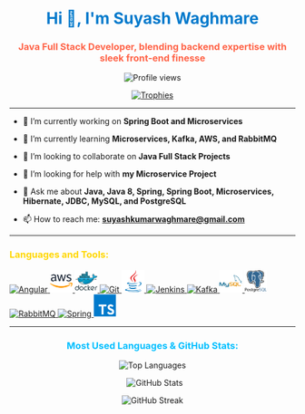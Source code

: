 <h1 align="center" style="color:#007acc;">Hi 👋, I'm Suyash Waghmare</h1>
<h3 align="center" style="color:#ff6347;">Java Full Stack Developer, blending backend expertise with sleek front-end finesse</h3>

<p align="center">
  <img src="https://komarev.com/ghpvc/?username=suyashwaghmare&label=Profile%20views&color=ff69b4&style=flat" alt="Profile views" />
</p>

<p align="center">
  <a href="https://github.com/ryo-ma/github-profile-trophy">
    <img src="https://github-profile-trophy.vercel.app/?username=suyashwaghmare&theme=onedark&no-frame=true&margin-w=15" alt="Trophies" />
  </a>
</p>

---

- 🔭 I’m currently working on **Spring Boot and Microservices**

- 🌱 I’m currently learning **Microservices, Kafka, AWS, and RabbitMQ**

- 👯 I’m looking to collaborate on **Java Full Stack Projects**

- 🤝 I’m looking for help with **my Microservice Project**

- 💬 Ask me about **Java, Java 8, Spring, Spring Boot, Microservices, Hibernate, JDBC, MySQL, and PostgreSQL**

- 📫 How to reach me: **suyashkumarwaghmare@gmail.com**

---

<h3 align="left" style="color:#ffd700;">Languages and Tools:</h3>
<p align="left">
  <a href="https://angular.io" target="_blank" rel="noreferrer">
    <img src="https://angular.io/assets/images/logos/angular/angular.svg" alt="Angular" width="40" height="40"/>
  </a>
  <a href="https://aws.amazon.com" target="_blank" rel="noreferrer">
    <img src="https://raw.githubusercontent.com/devicons/devicon/master/icons/amazonwebservices/amazonwebservices-original-wordmark.svg" alt="AWS" width="40" height="40"/>
  </a>
  <a href="https://www.docker.com/" target="_blank" rel="noreferrer">
    <img src="https://raw.githubusercontent.com/devicons/devicon/master/icons/docker/docker-original-wordmark.svg" alt="Docker" width="40" height="40"/>
  </a>
  <a href="https://git-scm.com/" target="_blank" rel="noreferrer">
    <img src="https://www.vectorlogo.zone/logos/git-scm/git-scm-icon.svg" alt="Git" width="40" height="40"/>
  </a>
  <a href="https://www.java.com" target="_blank" rel="noreferrer">
    <img src="https://raw.githubusercontent.com/devicons/devicon/master/icons/java/java-original.svg" alt="Java" width="40" height="40"/>
  </a>
  <a href="https://www.jenkins.io" target="_blank" rel="noreferrer">
    <img src="https://www.vectorlogo.zone/logos/jenkins/jenkins-icon.svg" alt="Jenkins" width="40" height="40"/>
  </a>
  <a href="https://kafka.apache.org/" target="_blank" rel="noreferrer">
    <img src="https://www.vectorlogo.zone/logos/apache_kafka/apache_kafka-icon.svg" alt="Kafka" width="40" height="40"/>
  </a>
  <a href="https://www.mysql.com/" target="_blank" rel="noreferrer">
    <img src="https://raw.githubusercontent.com/devicons/devicon/master/icons/mysql/mysql-original-wordmark.svg" alt="MySQL" width="40" height="40"/>
  </a>
  <a href="https://www.postgresql.org" target="_blank" rel="noreferrer">
    <img src="https://raw.githubusercontent.com/devicons/devicon/master/icons/postgresql/postgresql-original-wordmark.svg" alt="PostgreSQL" width="40" height="40"/>
  </a>
  <a href="https://www.rabbitmq.com" target="_blank" rel="noreferrer">
    <img src="https://www.vectorlogo.zone/logos/rabbitmq/rabbitmq-icon.svg" alt="RabbitMQ" width="40" height="40"/>
  </a>
  <a href="https://spring.io/" target="_blank" rel="noreferrer">
    <img src="https://www.vectorlogo.zone/logos/springio/springio-icon.svg" alt="Spring" width="40" height="40"/>
  </a>
  <a href="https://www.typescriptlang.org/" target="_blank" rel="noreferrer">
    <img src="https://raw.githubusercontent.com/devicons/devicon/master/icons/typescript/typescript-original.svg" alt="TypeScript" width="40" height="40"/>
  </a>
</p>

---

<h3 align="center" style="color:#00bfff;">Most Used Languages & GitHub Stats:</h3>

<div align="center">
  <p>
    <img src="https://github-readme-stats.vercel.app/api/top-langs?username=suyashwaghmare&show_icons=true&locale=en&layout=compact&langs_count=100&theme=radical" alt="Top Languages" />
  </p>
  <p>&nbsp;
    <img src="https://github-readme-stats.vercel.app/api?username=suyashwaghmare&show_icons=true&locale=en&theme=radical" alt="GitHub Stats" />
  </p>
  <p>
    <img src="https://github-readme-streak-stats.herokuapp.com/?user=suyashwaghmare&theme=radical" alt="GitHub Streak" />
  </p>
</div>
